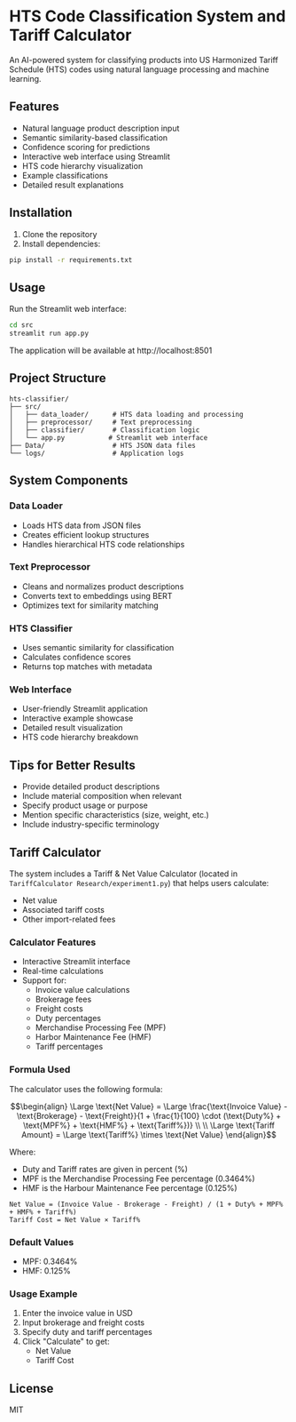 # HTS Code Classification System and Tariff Calculator

An AI-powered system for classifying products into US Harmonized Tariff Schedule (HTS) codes using natural language processing and machine learning.

## Features

- Natural language product description input
- Semantic similarity-based classification
- Confidence scoring for predictions
- Interactive web interface using Streamlit
- HTS code hierarchy visualization
- Example classifications
- Detailed result explanations

## Installation

1. Clone the repository
2. Install dependencies:

```bash
pip install -r requirements.txt
```

## Usage

Run the Streamlit web interface:

```bash
cd src
streamlit run app.py
```

The application will be available at http://localhost:8501

## Project Structure

```
hts-classifier/
├── src/
│   ├── data_loader/      # HTS data loading and processing
│   ├── preprocessor/     # Text preprocessing
│   ├── classifier/       # Classification logic
│   └── app.py           # Streamlit web interface
├── Data/                 # HTS JSON data files
└── logs/                 # Application logs
```

## System Components

### Data Loader

- Loads HTS data from JSON files
- Creates efficient lookup structures
- Handles hierarchical HTS code relationships

### Text Preprocessor

- Cleans and normalizes product descriptions
- Converts text to embeddings using BERT
- Optimizes text for similarity matching

### HTS Classifier

- Uses semantic similarity for classification
- Calculates confidence scores
- Returns top matches with metadata

### Web Interface

- User-friendly Streamlit application
- Interactive example showcase
- Detailed result visualization
- HTS code hierarchy breakdown

## Tips for Better Results

- Provide detailed product descriptions
- Include material composition when relevant
- Specify product usage or purpose
- Mention specific characteristics (size, weight, etc.)
- Include industry-specific terminology

## Tariff Calculator

The system includes a Tariff & Net Value Calculator (located in `TariffCalculator Research/experiment1.py`) that helps users calculate:
- Net value
- Associated tariff costs
- Other import-related fees

### Calculator Features

- Interactive Streamlit interface
- Real-time calculations
- Support for:
  - Invoice value calculations
  - Brokerage fees
  - Freight costs
  - Duty percentages
  - Merchandise Processing Fee (MPF)
  - Harbor Maintenance Fee (HMF)
  - Tariff percentages

### Formula Used

The calculator uses the following formula:

$$\begin{align}
  \Large \text{Net Value} = \Large \frac{\text{Invoice Value} - \text{Brokerage} - \text{Freight}}{1 + \frac{1}{100} \cdot (\text{Duty%} + \text{MPF%} + \text{HMF%} + \text{Tariff%})} \\
  \\
  \Large \text{Tariff Amount} = \Large \text{Tariff%} \times \text{Net Value}
\end{align}$$

Where:
- Duty and Tariff rates are given in percent (%)
- MPF is the Merchandise Processing Fee percentage (0.3464%)
- HMF is the Harbour Maintenance Fee percentage (0.125%)

```
Net Value = (Invoice Value - Brokerage - Freight) / (1 + Duty% + MPF% + HMF% + Tariff%)
Tariff Cost = Net Value × Tariff%
```

### Default Values
- MPF: 0.3464%
- HMF: 0.125%

### Usage Example

1. Enter the invoice value in USD
2. Input brokerage and freight costs
3. Specify duty and tariff percentages
4. Click "Calculate" to get:
   - Net Value
   - Tariff Cost

## License

MIT
